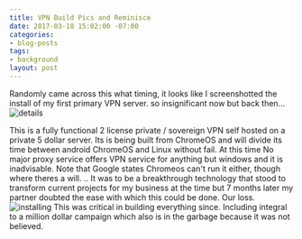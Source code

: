 ```yaml
---
title: VPN Build Pics and Reminisce
date: 2017-03-18 15:02:00 -07:00
categories:
- blog-posts
tags:
- background
layout: post
---
```


Randomly came across this what timing, it looks like I screenshotted the install of my first primary VPN server. so insignificant now but back then... ![details](public/tunnnelcloud_details.png)

This is a fully functional 2 license private / sovereign VPN self hosted on a private 5 dollar server. Its is being built from ChromeOS and will divide its time between android ChromeOS and Linux without fail. At this time No major proxy service offers VPN service for anything but windows and it is inadvisable. Note that Google states Chromeos can't run it either, though where theres a will. .. It was to be a breakthrough technology that stood to transform current projects for my business at the time but 7 months later my partner doubted the ease with which this could be done. Our loss.
![installing](public/building_tunnnelcloud.png)
This was critical in building everything since. Including integral to a million dollar campaign which also is in the garbage because it was not believed. 
